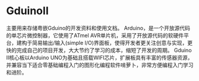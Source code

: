 # GduinoII
主要用来存储粤嵌Gduino的开发资料和使用文档。
    Arduino，是一个开放源代码的单芯片微控制器，它使用了ATmel AVR单片机，采用了开放源代码的软硬件平台，建构于简易输出/输入(simple I/O)界面板，使得开发者更关注创意与实现，更快的完成自己的项目开发，大大节约了学习的成本，缩短了开发的周期。
    Gduino II核心板以Arduino UNO为基础且搭载WIFI芯片，扩展板具有丰富的传感器资源，并兼容当下适合零基础编程入门的图形化编程软件啃萝卜，非常方便编程入门学习和进阶。
